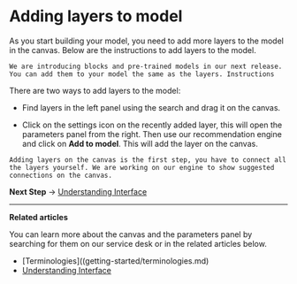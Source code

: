 # Adding layers to model
As you start building your model, you need to add more layers to the model in the canvas. Below are the instructions to add layers to the model.

`We are introducing blocks and pre-trained models in our next release. You can add them to your model the same as the layers.
Instructions`

There are two ways to add layers to the model:

  *  Find layers in the left panel using the search and drag it on the canvas.

  *  Click on the settings icon on the recently added layer, this will open the parameters panel from the right. Then use our recommendation engine and click on **Add to model**. This will add the layer on the canvas.

 

`Adding layers on the canvas is the first step, you have to connect all the layers yourself. We are working on our engine to show suggested connections on the canvas.`

**Next Step** -> [Understanding Interface](getting-started/understanding-interface.md)

---

**Related articles**

You can learn more about the canvas and the parameters panel by searching for them on our service desk or in the related articles below.
  * [Terminologies]((getting-started/terminologies.md)
  * [Understanding Interface](getting-started/understanding-interface.md)

